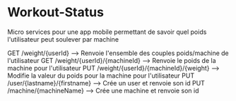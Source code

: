 # Workout-Status

Micro services pour une app mobile permettant de savoir quel poids l'utilisateur peut soulever par machine

GET /weight/{userId} --> Renvoie l'ensemble des couples poids/machine de l'utilisateur
GET /weight/{userId}/{machineId} --> Renvoie le poids de la machine pour l'utilisateur
PUT /weight/{userId}/{machineId}/{weight} --> Modifie la valeur du poids pour la machine pour l'utilisateur
PUT /user/{lastname}/{firstname} --> Crée un user et renvoie son id
PUT /machine/{machineName} --> Crée une machine et renvoie son id
